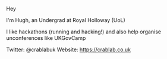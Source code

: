 Hey

I'm Hugh, an Undergrad at Royal Holloway (UoL) 

I like hackathons (running and hacking!) and also help organise unconferences like UKGovCamp

Twitter: @crablabuk Website: https://crablab.co.uk
